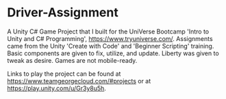 # Driver-Assignment
A Unity C# Game Project that I built for the UniVerse Bootcamp 'Intro to Unity and C# Programming', https://www.tryuniverse.com/. Assignments came from the Unity 'Create with Code' and 'Beginner Scripting' training. Basic components are given to fix, utilize, and update. Liberty was given to tweak as desire. Games are not mobile-ready.

Links to play the project can be found at https://www.teamgeorgecloud.com/#projects or at https://play.unity.com/u/Gr3y8u5h.
